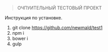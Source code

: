 > ОЧПУИТЕЛЬНЫЙ ТЕСТОВЫЙ ПРОЕКТ

Инструкция по установке.

1. git clone https://github.com/newmald/test1
2. npm i
3. bower i
4. gulp